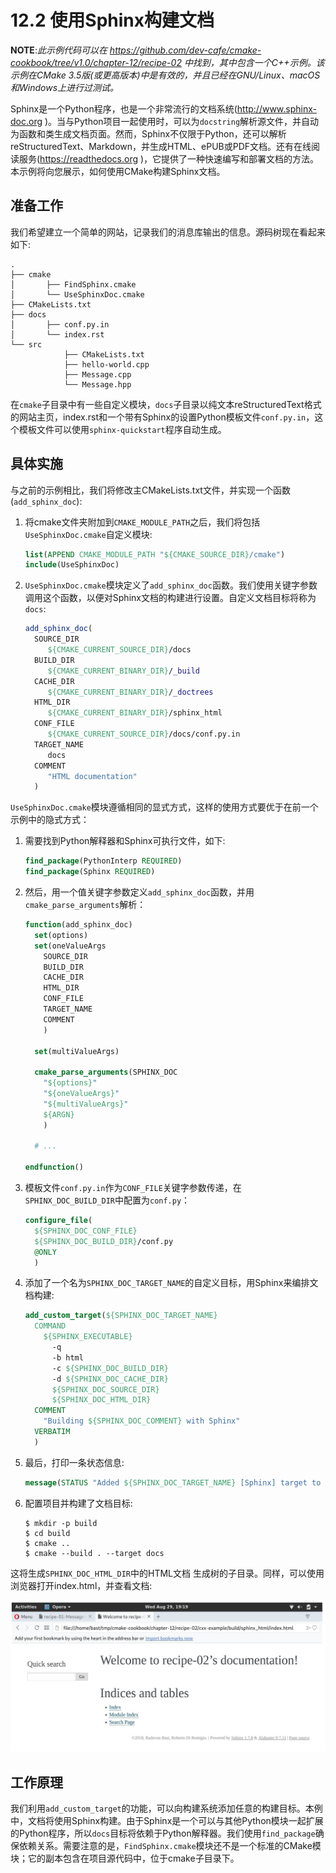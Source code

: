 # 12.2 使用Sphinx构建文档

**NOTE**:*此示例代码可以在 https://github.com/dev-cafe/cmake-cookbook/tree/v1.0/chapter-12/recipe-02 中找到，其中包含一个C++示例。该示例在CMake 3.5版(或更高版本)中是有效的，并且已经在GNU/Linux、macOS和Windows上进行过测试。*

Sphinx是一个Python程序，也是一个非常流行的文档系统(http://www.sphinx-doc.org )。当与Python项目一起使用时，可以为`docstring`解析源文件，并自动为函数和类生成文档页面。然而，Sphinx不仅限于Python，还可以解析reStructuredText、Markdown，并生成HTML、ePUB或PDF文档。还有在线阅读服务(https://readthedocs.org )，它提供了一种快速编写和部署文档的方法。本示例将向您展示，如何使用CMake构建Sphinx文档。

## 准备工作

我们希望建立一个简单的网站，记录我们的消息库输出的信息。源码树现在看起来如下:

```shell
.
├── cmake
│ 		├── FindSphinx.cmake
│ 		└── UseSphinxDoc.cmake
├── CMakeLists.txt
├── docs
│ 		├── conf.py.in
│ 		└── index.rst
└── src
			├── CMakeLists.txt
			├── hello-world.cpp
			├── Message.cpp
			└── Message.hpp
```

在`cmake`子目录中有一些自定义模块，`docs`子目录以纯文本reStructuredText格式的网站主页，index.rst和一个带有Sphinx的设置Python模板文件`conf.py.in`，这个模板文件可以使用`sphinx-quickstart`程序自动生成。

## 具体实施

与之前的示例相比，我们将修改主CMakeLists.txt文件，并实现一个函数(`add_sphinx_doc`):

1. 将cmake文件夹附加到`CMAKE_MODULE_PATH`之后，我们将包括`UseSphinxDoc.cmake`自定义模块:

   ```cmake
   list(APPEND CMAKE_MODULE_PATH "${CMAKE_SOURCE_DIR}/cmake")
   include(UseSphinxDoc)
   ```

2. `UseSphinxDoc.cmake`模块定义了`add_sphinx_doc`函数。我们使用关键字参数调用这个函数，以便对Sphinx文档的构建进行设置。自定义文档目标将称为`docs`:

   ```cmake
   add_sphinx_doc(
     SOURCE_DIR
     	${CMAKE_CURRENT_SOURCE_DIR}/docs
     BUILD_DIR
     	${CMAKE_CURRENT_BINARY_DIR}/_build
     CACHE_DIR
     	${CMAKE_CURRENT_BINARY_DIR}/_doctrees
     HTML_DIR
     	${CMAKE_CURRENT_BINARY_DIR}/sphinx_html
     CONF_FILE
     	${CMAKE_CURRENT_SOURCE_DIR}/docs/conf.py.in
     TARGET_NAME
     	docs
     COMMENT
     	"HTML documentation"
     )
   ```

`UseSphinxDoc.cmake`模块遵循相同的显式方式，这样的使用方式要优于在前一个示例中的隐式方式：

1. 需要找到Python解释器和Sphinx可执行文件，如下:

   ```cmake
   find_package(PythonInterp REQUIRED)
   find_package(Sphinx REQUIRED)
   ```

2. 然后，用一个值关键字参数定义`add_sphinx_doc`函数，并用`cmake_parse_arguments`解析：

   ```cmake
   function(add_sphinx_doc)
     set(options)
     set(oneValueArgs
       SOURCE_DIR
       BUILD_DIR
       CACHE_DIR
       HTML_DIR
       CONF_FILE
       TARGET_NAME
       COMMENT
       )
   
     set(multiValueArgs)
   
     cmake_parse_arguments(SPHINX_DOC
       "${options}"
       "${oneValueArgs}"
       "${multiValueArgs}"
       ${ARGN}
       )
   
     # ...
     
   endfunction()
   ```

3. 模板文件`conf.py.in`作为`CONF_FILE`关键字参数传递，在`SPHINX_DOC_BUILD_DIR`中配置为`conf.py`：

   ```cmake
   configure_file(
     ${SPHINX_DOC_CONF_FILE}
     ${SPHINX_DOC_BUILD_DIR}/conf.py
     @ONLY
     )
   ```

4. 添加了一个名为`SPHINX_DOC_TARGET_NAME`的自定义目标，用Sphinx来编排文档构建:

   ```cmake
   add_custom_target(${SPHINX_DOC_TARGET_NAME}
     COMMAND
       ${SPHINX_EXECUTABLE}
         -q
         -b html
         -c ${SPHINX_DOC_BUILD_DIR}
         -d ${SPHINX_DOC_CACHE_DIR}
         ${SPHINX_DOC_SOURCE_DIR}
         ${SPHINX_DOC_HTML_DIR}
     COMMENT
       "Building ${SPHINX_DOC_COMMENT} with Sphinx"
     VERBATIM
     )
   ```

5. 最后，打印一条状态信息:

   ```cmake
   message(STATUS "Added ${SPHINX_DOC_TARGET_NAME} [Sphinx] target to build documentation")
   ```

6. 配置项目并构建了文档目标:

   ```shell
   $ mkdir -p build
   $ cd build
   $ cmake ..
   $ cmake --build . --target docs
   ```

这将生成`SPHINX_DOC_HTML_DIR`中的HTML文档
生成树的子目录。同样，可以使用浏览器打开index.html，并查看文档:

![](../../images/chapter12/12-2.png)

## 工作原理

我们利用`add_custom_target`的功能，可以向构建系统添加任意的构建目标。本例中，文档将使用Sphinx构建。由于Sphinx是一个可以与其他Python模块一起扩展的Python程序，所以`docs`目标将依赖于Python解释器。我们使用`find_package`确保依赖关系。需要注意的是，`FindSphinx.cmake`模块还不是一个标准的CMake模块；它的副本包含在项目源代码中，位于cmake子目录下。